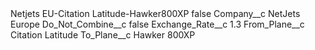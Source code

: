 <?xml version="1.0" encoding="UTF-8"?>
<CustomMetadata xmlns="http://soap.sforce.com/2006/04/metadata" xmlns:xsi="http://www.w3.org/2001/XMLSchema-instance" xmlns:xsd="http://www.w3.org/2001/XMLSchema">
    <label>Netjets EU-Citation Latitude-Hawker800XP</label>
    <protected>false</protected>
    <values>
        <field>Company__c</field>
        <value xsi:type="xsd:string">NetJets Europe</value>
    </values>
    <values>
        <field>Do_Not_Combine__c</field>
        <value xsi:type="xsd:boolean">false</value>
    </values>
    <values>
        <field>Exchange_Rate__c</field>
        <value xsi:type="xsd:double">1.3</value>
    </values>
    <values>
        <field>From_Plane__c</field>
        <value xsi:type="xsd:string">Citation Latitude</value>
    </values>
    <values>
        <field>To_Plane__c</field>
        <value xsi:type="xsd:string">Hawker 800XP</value>
    </values>
</CustomMetadata>
